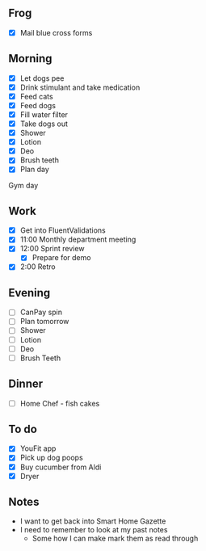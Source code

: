 ## Frog
- [x] Mail blue cross forms

## Morning 
- [x] Let dogs pee
- [x] Drink stimulant and take medication
- [x] Feed cats
- [x] Feed dogs
- [x] Fill water filter
- [x] Take dogs out
- [x] Shower
- [x] Lotion
- [x] Deo
- [x] Brush teeth
- [x] Plan day 

Gym day 

## Work 
- [x] Get into FluentValidations 
- [x] 11:00 Monthly department meeting
- [x] 12:00 Sprint review 
	- [x] Prepare for demo 
- [x] 2:00 Retro

## Evening
- [ ] CanPay spin 
- [ ] Plan tomorrow 
- [ ] Shower 
- [ ] Lotion 
- [ ] Deo 
- [ ] Brush Teeth 

## Dinner 
- [ ] Home Chef - fish cakes

## To do
- [x] YouFit app 
- [x] Pick up dog poops 
- [x] Buy cucumber from Aldi 
- [x] Dryer

## Notes 
- I want to get back into Smart Home Gazette
- I need to remember to look at my past notes 
	- Some how I can make mark them as read through